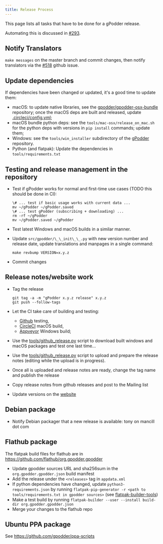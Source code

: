 ```yaml
---
title: Release Process
---
```


This page lists all tasks that have to be done for a gPodder release.

Automating this is discussed in [#293](https://github.com/gpodder/gpodder/issues/293).

Notify Translators
-------------------

`make messages` on the master branch and commit changes, then notify translators via the
[#518](https://github.com/gpodder/gpodder/issues/518) github issue.

Update dependencies
-------------------

If dependencies have been changed or updated, it's a good time to update them:
 - macOS: to update native libraries, see the [gpodder/gpodder-osx-bundle](https://github.com/gpodder/gpodder-osx-bundle) repository;
   once the macOS deps are built and released, update [.circleci/config.yml](https://github.com/gpodder/gpodder/blob/master/.circleci/config.yml);
 - macOS bundle python deps: see the `tools/mac-osx/release_on_mac.sh` for the python deps with versions in `pip install` commands;
   update them;
 - Windows: see the `tools/win_installer` subdirectory of the [gPodder](https://github.com/gpodder/gpodder) repository.
 - Python (and flatpak): Update the dependencies in `tools/requirements.txt`

Testing and release management in the repository
------------------------------------------------

- Test if gPodder works for normal and first-time use cases (TODO this should be done in CI):
    ```
    \# ... test if basic usage works with current data ...
    mv ~/gPodder ~/gPodder.saved
    \# ... test gPodder (subscribing + downloading) ...
    rm -rf ~/gPodder
    mv ~/gPodder.saved ~/gPodder
    ```

- Test latest Windows and macOS builds in a similar manner.

- Update `src/gpodder/\_\_init\_\_.py` with new version number and release date, update translations and manpages
  in a single command:
    ```
    make revbump VERSION=x.y.z
    ```
- Commit changes

Release notes/website work
--------------------------

- Tag the release
    ```
    git tag -a -m "gPodder x.y.z release" x.y.z
    git push --follow-tags
    ```
- Let the CI take care of building and testing:
  - [Github](https://github.com/gpodder/gpodder/actions) testing,
  - [CircleCI](https://circleci.com/gh/gpodder/workflows/gpodder) macOS build,
  - [Appveyor](https://ci.appveyor.com/project/elelay/gpodder) Windows build;

- Use the [tools/github_release.py](https://github.com/gpodder/gpodder/blob/master/tools/github_release.py)
  script to download built windows and macOS packages and test one last time...
- Use the [tools/github_release.py](https://github.com/gpodder/gpodder/blob/master/tools/github_release.py)
  script to upload and prepare the release notes (editing while the upload is in progress).
- Once all is uploaded and release notes are ready, change the tag name and publish the release
- Copy release notes from github releases and post to the Mailing list
- Update versions on the [website](https://github.com/gpodder/gpodder.github.io/tree/master/_data)

Debian package
--------------

- Notify Debian packager that a new release is available: tony on mancill dot com

Flathub package
---------------

The flatpak build files for flathub are in https://github.com/flathub/org.gpodder.gpodder

 - Update gpodder sources URL and sha256sum in the `org.gpodder.gpodder.json` build manifest
 - Add the release under the `<releases>` tag in `appdata.xml`
 - If python dependencies have changed, update `python3-requirements.json` by running
   `flatpak-pip-generator -r <path to tools/requirements.txt in gpodder sources>`
   (see [flatpak-builder-tools](https://github.com/flatpak/flatpak-builder-tools))
 - Make a test build by running `flatpak-builder --user --install build-dir org.gpodder.gpodder.json`
 - Merge your changes to the flathub repo

Ubuntu PPA package
------------------

See https://github.com/gpodder/ppa-scripts
